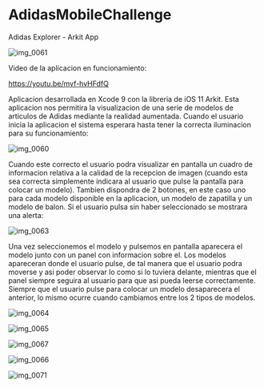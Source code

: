 # AdidasMobileChallenge
Adidas Explorer - Arkit App

![img_0061](https://user-images.githubusercontent.com/16426967/31556807-c53cef9c-b046-11e7-9c3d-b51d7ca76141.PNG)

Video de la aplicacion en funcionamiento:

https://youtu.be/mvf-hvHFdfQ

Aplicacion desarrollada en Xcode 9 con la libreria de iOS 11 Arkit. Esta aplicacion nos permitira la visualizacion de una serie de modelos de articulos de Adidas mediante la realidad aumentada. Cuando el usuario inicia la aplicacion el sistema esperara hasta tener la correcta iluminacion para su funcionamiento:

![img_0060](https://user-images.githubusercontent.com/16426967/31556917-2c039d84-b047-11e7-9d6f-c1aca18851c5.PNG)

Cuando este correcto el usuario podra visualizar en pantalla un cuadro de informacion relativa a la calidad de la recepcion de imagen (cuando esta sea correcta simplemente indicara al usuario que pulse la pantalla para colocar un modelo). Tambien dispondra de 2 botones, en este caso uno para cada modelo disponible en la aplicacion, un modelo de zapatilla y un modelo de balon. Si el usuario pulsa sin haber seleccionado se mostrara una alerta:

![img_0063](https://user-images.githubusercontent.com/16426967/31557035-92952a40-b047-11e7-8333-2710ffef9248.PNG)

Una vez seleccionemos el modelo y pulsemos en pantalla aparecera el modelo junto con un panel con informacion sobre el. Los modelos apareceran donde el usuario pulse, de tal manera que el usuario podra moverse y asi poder observar lo como si lo tuviera delante, mientras que el panel siempre seguira al usuario para que asi pueda leerse correctamente. Siempre que el usuario pulse para colocar un modelo desaparecera el anterior, lo mismo ocurre cuando cambiamos entre los 2 tipos de modelos.

![img_0064](https://user-images.githubusercontent.com/16426967/31557124-e5e058fa-b047-11e7-8bd0-6b6545becaf1.PNG)

![img_0065](https://user-images.githubusercontent.com/16426967/31557136-e9f5751a-b047-11e7-9467-c2262ab033cd.PNG)

![img_0067](https://user-images.githubusercontent.com/16426967/31557142-ef01527c-b047-11e7-81f9-ace65c58c08f.PNG)

![img_0066](https://user-images.githubusercontent.com/16426967/31557138-ebd61c90-b047-11e7-95e0-4b4a67e2cc4f.PNG)

![img_0071](https://user-images.githubusercontent.com/16426967/31557151-f8fb7da2-b047-11e7-860c-1034e729af72.PNG)


